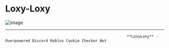 # Loxy-Loxy
![image](https://user-images.githubusercontent.com/99405955/170882820-a86c5d3a-b829-42e9-9ba2-467d33adbc4a.png)


________________________________________________________________________

                                                          **LoxyLoxy** - Overpowered Discord Roblox Cookie Checker Bot
